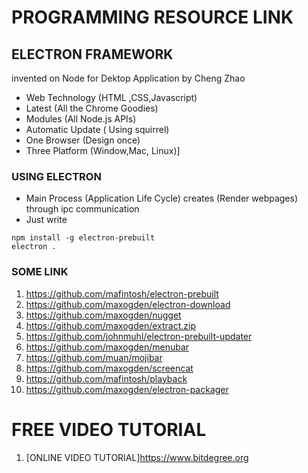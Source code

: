 # PROGRAMMING RESOURCE LINK
## ELECTRON FRAMEWORK 
invented on Node for Dektop Application by Cheng Zhao
* Web Technology (HTML ,CSS,Javascript)
* Latest (All the Chrome Goodies)
* Modules (All Node.js APIs)
* Automatic Update ( Using squirrel)
* One Browser (Design once)
* Three Platform (Window,Mac, Linux)]
### USING ELECTRON 
* Main Process (Application Life Cycle) creates (Render webpages) through ipc communication
* Just write 
```
npm install -g electron-prebuilt
electron .
```
### SOME LINK
1. https://github.com/mafintosh/electron-prebuilt
2. https://github.com/maxogden/electron-download
3. https://github.com/maxogden/nugget
4. https://github.com/maxogden/extract.zip
5. https://github.com/johnmuhl/electron-prebuilt-updater
6. https://github.com/maxogden/menubar
7. https://github.com/muan/mojibar
8. https://github.com/maxogden/screencat
9. https://github.com/mafintosh/playback
10. https://github.com/maxogden/electron-packager

# FREE VIDEO TUTORIAL
1. [ONLINE VIDEO TUTORIAL]https://www.bitdegree.org

  
